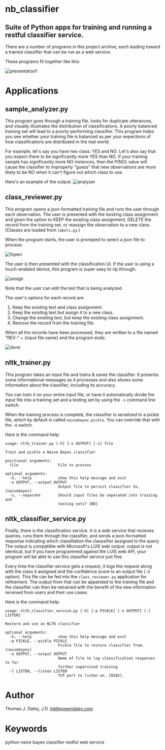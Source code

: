 # nb_classifier
## Suite of Python apps for training and running a restful classifier service.
There are a number of programs in this project archive, each leading toward a trained
classifier that can be run as a web service.

These programs fit together like this:

![presentation1](https://user-images.githubusercontent.com/14339485/28243382-e18e3d28-698c-11e7-9bfe-82faecacb688.png)

# Applications
## sample_analyzer.py
This program goes through a training file, looks for duplicate utterances, and visually illustrates the distribution
of classifications. A poorly balanced training set will lead to a poorly-performing classifier. This program helps
you see whether your training file is balanced as per your expections of how classifications are distributed in the
real world.

For example, let's say you have two class: YES and NO. Let's also say that you expect there to be significantly more
YES than NO. If your training sample has significantly more NO instances, then the P(NO) value will cause the classifier
to improperly "guess" that new observations are more likely to be NO when it can't figure out which class to use.

Here's an example of the output:
![analyzer](https://user-images.githubusercontent.com/14339485/28240482-6b8ada3a-6948-11e7-86ec-9cf4395e9e80.png)

## class_reviewer.py
This program opens a json-formatted training file and runs the user through each observation. The user is presented
with the existing class assignment and given the option to KEEP the existing class assignment, DELETE the record from
the training set, or reassign the observation to a new class. (Classes are loaded from ```labels.py```.)

When the program starts, the user is prompted to select a json file to process:

![fopen](https://user-images.githubusercontent.com/14339485/28240484-9157a5a4-6948-11e7-9c5a-204825f8ec20.png)

The user is then presented with the classification UI. If the user is using a touch-enabled device, this program is
super easy to rip through:

![assign](https://user-images.githubusercontent.com/14339485/28240486-a0a78ef2-6948-11e7-96c1-aa7427ebac87.png)

Note that the user can edit the text that is being analyzed.

The user's options for each record are:

1. Keep the existing text and class assignment.
2. Keep the existing text but assign it to a new class.
3. Change the existing text, but keep the existing class assignment.
4. Remove the record from the training file.

When all the records have been processed, they are written to a file named "REV-" + {input file name} and the program ends:

![done](https://user-images.githubusercontent.com/14339485/28240492-aec61e5e-6948-11e7-8741-7f31bdeb14ee.png)

## nltk_trainer.py
This program takes an input file and trains & saves the classifier. It presents some informational
messages as it processes and also shows some information about the classifier, including its accuracy.

You can train it on your entire input file, or have it automatically divide the input file into
a training set and a testing set by using the ```-s``` command line switch.

When the training process is complete, the classifier is serialized to a pickle file, which by
default is called ```naivebayes.pickle```. You can override that with the ```-O``` switch.

Here is the command help:
```
usage: nltk_trainer.py [-h] [-o OUTPUT] [-s] file

Train and pickle a Naive Bayes classifier

positional arguments:
  file                  File to process

optional arguments:
  -h, --help            show this help message and exit
  -o OUTPUT, --output OUTPUT
                        Output file to persist classifier to. [naivebayes]
  -s, --separate        Should input files be separated into training and
                        testing sets? [NO]
```

## nltk_classifier_service.py
Finally, there is the classification service. It is a web service that recieves queries, runs
them through the classifier, and sends a json-formatted response indicating which classifiation
the classsifier assigned to the query. The output is compatible with Microsoft's LUIS web output.
output is not identical, but if you have programmed against the LUIS web API, your program
will be able to use this classifier service just fine.

Every time the classifier service gets a request, it logs the request along with the class it
assigned and the confidence score to an output file (```-O``` option). This file can be fed into
the ```class_reviewer.py``` application for refinement. The output from that can be appended to the
training file and the classifier can then be retrained with the benefit of the new information
received from users and their use cases.

Here is the command help:
```
usage: nltk_classifier_service.py [-h] [-p PICKLE] [-o OUTPUT] [-l LISTEN]

Restore and use an NLTK classifier

optional arguments:
  -h, --help            show this help message and exit
  -p PICKLE, --pickle PICKLE
                        Pickle file to restore classifier from. [naivebayes]
  -o OUTPUT, --output OUTPUT
                        Name of file to log classification responses to for
                        further supervised training
  -l LISTEN, --listen LISTEN
                        TCP port to listen on. [8282].
```

# Author
Thomas J. Daley, J.D. <tjd@powerdaley.com>

# Keywords
python
naive bayes classifier
restful web service